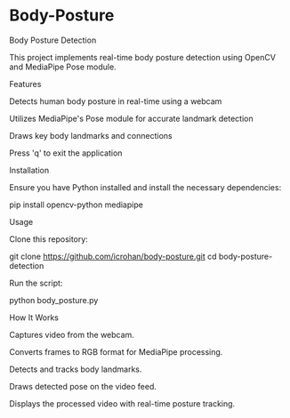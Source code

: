 # Body-Posture
Body Posture Detection

This project implements real-time body posture detection using OpenCV and MediaPipe Pose module.

Features

Detects human body posture in real-time using a webcam

Utilizes MediaPipe's Pose module for accurate landmark detection

Draws key body landmarks and connections

Press 'q' to exit the application

Installation

Ensure you have Python installed and install the necessary dependencies:

pip install opencv-python mediapipe

Usage

Clone this repository:

git clone https://github.com/icrohan/body-posture.git
cd body-posture-detection

Run the script:

python body_posture.py

How It Works

Captures video from the webcam.

Converts frames to RGB format for MediaPipe processing.

Detects and tracks body landmarks.

Draws detected pose on the video feed.

Displays the processed video with real-time posture tracking.
